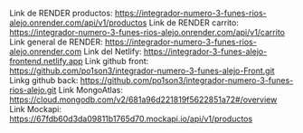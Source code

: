 Link de RENDER productos: https://integrador-numero-3-funes-rios-alejo.onrender.com/api/v1/productos
Link de RENDER carrito: https://integrador-numero-3-funes-rios-alejo.onrender.com/api/v1/carrito
Link general de RENDER: https://integrador-numero-3-funes-rios-alejo.onrender.com
Link del Netlify: https://integrador-3-funes-alejo-frontend.netlify.app
Link github front: https://github.com/po1son3/integrador-numero-3-funes-alejo-Front.git
Linkg github back: https://github.com/po1son3/integrador-numero-3-funes-rios-alejo.git
Link MongoAtlas: https://cloud.mongodb.com/v2/681a96d221819f5622851a72#/overview
Link Mockapi: https://67fdb60d3da09811b1765d70.mockapi.io/api/v1/productos
